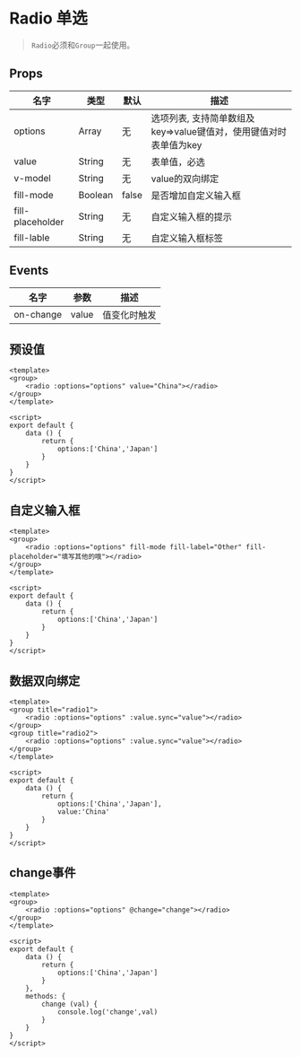 # Radio 单选

>  `Radio`必须和`Group`一起使用。

## Props

| 名字 | 类型 | 默认 | 描述 |
|-----|-----|-----|-----|
| options | Array | 无 | 选项列表, 支持简单数组及key=>value键值对，使用键值对时表单值为key |
| value | String | 无 | 表单值，必选 |
| v-model | String | 无 | value的双向绑定 |
| fill-mode | Boolean | false | 是否增加自定义输入框 |
| fill-placeholder | String | 无 |自定义输入框的提示 |
| fill-lable | String | 无 | 自定义输入框标签 |

## Events


| 名字 | 参数  | 描述 |
|-----|-----|-----|
| on-change | value | 值变化时触发 |


## 预设值

``` vux height=140 components=Radio,Group
<template>
<group>
    <radio :options="options" value="China"></radio>
</group>
</template>

<script>
export default {
    data () {
        return {
            options:['China','Japan']
        }
    }
}    
</script>
```

## 自定义输入框

``` vux height=200 components=Radio,Group
<template>
<group>
    <radio :options="options" fill-mode fill-label="Other" fill-placeholder="填写其他的哦"></radio>
</group>
</template>

<script>
export default {
    data () {
        return {
            options:['China','Japan']
        }
    }
}
</script>
```

## 数据双向绑定

``` vux height=300 components=Radio,Group
<template>
<group title="radio1">
    <radio :options="options" :value.sync="value"></radio>
</group>
<group title="radio2">
    <radio :options="options" :value.sync="value"></radio>
</group>
</template>

<script>
export default {
    data () {
        return {
            options:['China','Japan'],
            value:'China'
        }
    }
}
</script>
```

## change事件

``` vux height=200 components=Radio,Group
<template>
<group>
    <radio :options="options" @change="change"></radio>
</group>
</template>

<script>
export default {
    data () {
        return {
            options:['China','Japan']
        }
    },
    methods: {
        change (val) {
            console.log('change',val)
        }
    }
}
</script>
```
